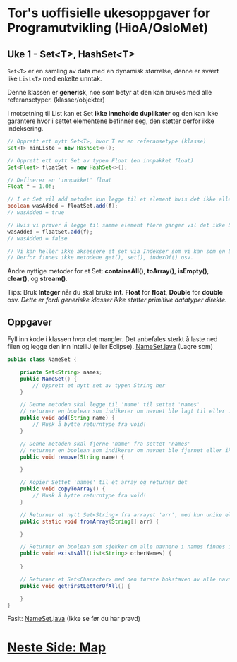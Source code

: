 # Tor's uoffisielle ukesoppgaver for Programutvikling (HioA/OsloMet)
## Uke 1 - Set\<T\>, HashSet\<T\>
`Set<T>` er en samling av data med en dynamisk størrelse, denne er svært like `List<T>` med enkelte unntak.

Denne klassen er **generisk**, noe som betyr at den kan brukes med alle referansetyper. (klasser/objekter)

I motsetning til List<T> kan et Set **ikke inneholde duplikater** og den kan ikke garantere hvor i settet elementene befinner seg, den støtter derfor ikke indeksering.

```java
// Opprett ett nytt Set<T>, hvor T er en referansetype (klasse)
Set<T> minListe = new HashSet<>();

// Opprett ett nytt Set av typen Float (en innpakket float)
Set<Float> floatSet = new HashSet<>();

// Definerer en 'innpakket' float
Float f = 1.0f;

// I et Set vil add metoden kun legge til et element hvis det ikke allerede finnes.
boolean wasAdded = floatSet.add(f);
// wasAdded = true

// Hvis vi prøver å legge til samme element flere ganger vil det ikke bli lagt til
wasAdded = floatSet.add(f);
// wasAdded = false

// Vi kan heller ikke aksessere et set via Indekser som vi kan som en List<T>
// Derfor finnes ikke metodene get(), set(), indexOf() osv.

```
Andre nyttige metoder for et Set: **containsAll()**, **toArray()**, **isEmpty()**, **clear()**, og **stream()**.

Tips: Bruk **Integer** når du skal bruke **int**. **Float** for **float**, **Double** for **double** osv.
*Dette er fordi generiske klasser ikke støtter primitive datatyper direkte.*

## Oppgaver
Fyll inn kode i klassen hvor det mangler.
Det anbefales sterkt å laste ned filen og legge den inn IntelliJ (eller Eclipse).
[NameSet.java](http://nudua.com/files/NameCollection.java) (Lagre som)

```java
public class NameSet {

    private Set<String> names;
    public NameSet() {
        // Opprett et nytt set av typen String her
    }

    // Denne metoden skal legge til 'name' til settet 'names'
    // returner en boolean som indikerer om navnet ble lagt til eller ikke
    public void add(String name) {
        // Husk å bytte returntype fra void!
    }

    // Denne metoden skal fjerne 'name' fra settet 'names'
    // returner en boolean som indikerer om navnet ble fjernet eller ikke
    public void remove(String name) {

    }

    // Kopier Settet 'names' til et array og returner det
    public void copyToArray() {
        // Husk å bytte returntype fra void!
    }

    // Returner et nytt Set<String> fra arrayet 'arr', med kun unike elementer
    public static void fromArray(String[] arr) {

    }

    // Returner en boolean som sjekker om alle navnene i names finnes i peopleSet
    public void existsAll(List<String> otherNames) {
        
    }

    // Returner et Set<Character> med den første bokstaven av alle navnene
    public void getFirstLetterOfAll() {

    }
}
```
Fasit: [NameSet.java](http://nudua.com/files/NameCollection.java) (Ikke se før du har prøvd)


# [Neste Side: Map](https://github.com/Nudua/programutvikling/blob/master/uke1/map.md) #